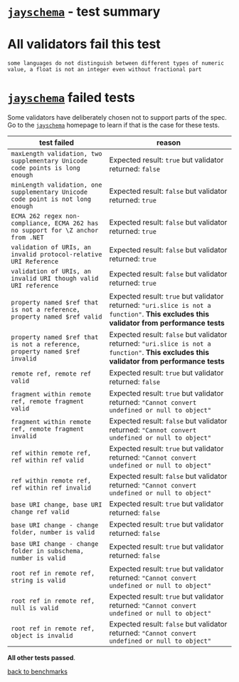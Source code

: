 # [`jayschema`](https://github.com/natesilva/jayschema) - test summary

# All validators fail this test

`some languages do not distinguish between different types of numeric value, a float is not an integer even without fractional part`

# [`jayschema`](https://github.com/natesilva/jayschema) failed tests

Some validators have deliberately chosen not to support parts of the spec. Go to the [`jayschema`](https://github.com/natesilva/jayschema) homepage to learn if
that is the case for these tests.

|test failed|reason
|-----------|------
|`maxLength validation, two supplementary Unicode code points is long enough`|Expected result: `true` but validator returned: `false`
|`minLength validation, one supplementary Unicode code point is not long enough`|Expected result: `false` but validator returned: `true`
|`ECMA 262 regex non-compliance, ECMA 262 has no support for \Z anchor from .NET`|Expected result: `false` but validator returned: `true`
|`validation of URIs, an invalid protocol-relative URI Reference`|Expected result: `false` but validator returned: `true`
|`validation of URIs, an invalid URI though valid URI reference`|Expected result: `false` but validator returned: `true`
|`property named $ref that is not a reference, property named $ref valid`|Expected result: `true` but validator returned: `"uri.slice is not a function"`. **This excludes this validator from performance tests**
|`property named $ref that is not a reference, property named $ref invalid`|Expected result: `false` but validator returned: `"uri.slice is not a function"`. **This excludes this validator from performance tests**
|`remote ref, remote ref valid`|Expected result: `true` but validator returned: `false`
|`fragment within remote ref, remote fragment valid`|Expected result: `true` but validator returned: `"Cannot convert undefined or null to object"`
|`fragment within remote ref, remote fragment invalid`|Expected result: `false` but validator returned: `"Cannot convert undefined or null to object"`
|`ref within remote ref, ref within ref valid`|Expected result: `true` but validator returned: `"Cannot convert undefined or null to object"`
|`ref within remote ref, ref within ref invalid`|Expected result: `false` but validator returned: `"Cannot convert undefined or null to object"`
|`base URI change, base URI change ref valid`|Expected result: `true` but validator returned: `false`
|`base URI change - change folder, number is valid`|Expected result: `true` but validator returned: `false`
|`base URI change - change folder in subschema, number is valid`|Expected result: `true` but validator returned: `false`
|`root ref in remote ref, string is valid`|Expected result: `true` but validator returned: `"Cannot convert undefined or null to object"`
|`root ref in remote ref, null is valid`|Expected result: `true` but validator returned: `"Cannot convert undefined or null to object"`
|`root ref in remote ref, object is invalid`|Expected result: `false` but validator returned: `"Cannot convert undefined or null to object"`

**All other tests passed**.

[back to benchmarks](https://github.com/ebdrup/json-schema-benchmark)